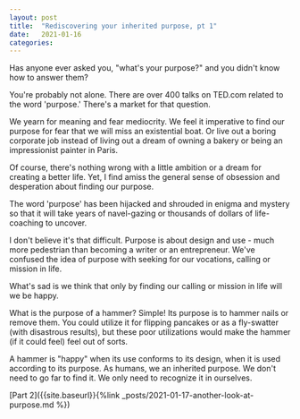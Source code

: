 ```yaml
---
layout: post
title:  "Rediscovering your inherited purpose, pt 1"
date:   2021-01-16
categories: 
---
```

Has anyone ever asked you, "what's your purpose?" and you didn't know how to answer them?

You're probably not alone. There are over 400 talks on TED.com related to the word 'purpose.' There's a market for that question.

We yearn for meaning and fear mediocrity. We feel it imperative to find our purpose for fear that we will miss an existential boat. Or live out a boring corporate job instead of living out a dream of owning a bakery or being an impressionist painter in Paris.

Of course, there's nothing wrong with a little ambition or a dream for creating a better life. Yet, I find amiss the general sense of obsession and desperation about finding our purpose.

The word 'purpose' has been hijacked and shrouded in enigma and mystery so that it will take years of navel-gazing or thousands of dollars of life-coaching to uncover.

I don't believe it's that difficult. Purpose is about design and use - much more pedestrian than becoming a writer or an entrepreneur. We've confused the idea of purpose with seeking for our vocations, calling or mission in life.

What's sad is we think that only by finding our calling or mission in life will we be happy.

What is the purpose of a hammer? Simple! Its purpose is to hammer nails or remove them. You could utilize it for flipping pancakes or as a fly-swatter (with disastrous results), but these poor utilizations would make the hammer (if it could feel) feel out of sorts.

A hammer is "happy" when its use conforms to its design, when it is used according to its purpose.
As humans, we an inherited purpose. We don't need to go far to find it. We only need to recognize it in ourselves.

[Part 2]({{site.baseurl}}{%link _posts/2021-01-17-another-look-at-purpose.md %})